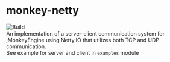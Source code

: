 # monkey-netty
![Build](https://github.com/tlf30/monkey-netty/workflows/Java%20CI%20with%20Gradle/badge.svg)  
An implementation of a server-client communication system for jMonkeyEngine using Netty.IO that utilizes both TCP and UDP communication.  
See example for server and client in `examples` module
